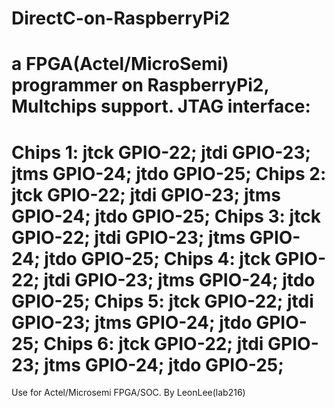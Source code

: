 # DirectC-on-RaspberryPi2
a FPGA(Actel/MicroSemi) programmer on RaspberryPi2,  Multchips support.
JTAG interface:
=================
Chips 1:
    jtck GPIO-22;
    jtdi GPIO-23;
    jtms GPIO-24;
    jtdo GPIO-25;
Chips 2:
    jtck GPIO-22;
    jtdi GPIO-23;
    jtms GPIO-24;
    jtdo GPIO-25;
Chips 3:
    jtck GPIO-22;
    jtdi GPIO-23;
    jtms GPIO-24;
    jtdo GPIO-25;
Chips 4:
    jtck GPIO-22;
    jtdi GPIO-23;
    jtms GPIO-24;
    jtdo GPIO-25;
Chips 5:
    jtck GPIO-22;
    jtdi GPIO-23;
    jtms GPIO-24;
    jtdo GPIO-25;
Chips 6:
    jtck GPIO-22;
    jtdi GPIO-23;
    jtms GPIO-24;
    jtdo GPIO-25;
=================
Use for Actel/Microsemi FPGA/SOC.
By LeonLee(lab216)
